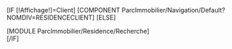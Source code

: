 [IF [!Affichage!]=Client]
	[COMPONENT ParcImmobilier/Navigation/Default?NOMDIV=RESIDENCECLIENT]
[ELSE]
	<div id="RechercheAccueil">
		[MODULE ParcImmobilier/Residence/Recherche]
	</div>
[/IF]
